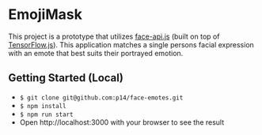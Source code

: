 # EmojiMask

This project is a prototype that utilizes [face-api.js](https://github.com/justadudewhohacks/face-api.js/) (built on top of [TensorFlow.js](https://github.com/tensorflow/tfjs)). This application matches a single persons facial expression with an emote that best suits their portrayed emotion.

## Getting Started (Local)
* `$ git clone git@github.com:p14/face-emotes.git`
* `$ npm install`
* `$ npm run start`
* Open http://localhost:3000 with your browser to see the result
